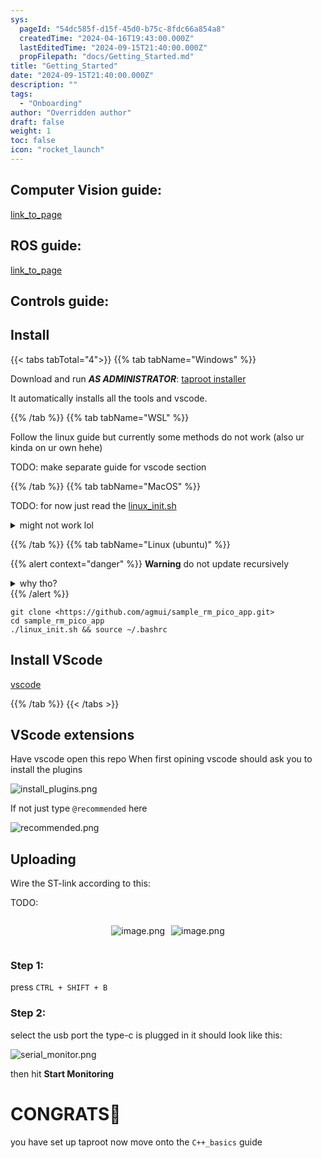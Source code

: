 ```yaml
---
sys:
  pageId: "54dc585f-d15f-45d0-b75c-8fdc66a854a8"
  createdTime: "2024-04-16T19:43:00.000Z"
  lastEditedTime: "2024-09-15T21:40:00.000Z"
  propFilepath: "docs/Getting_Started.md"
title: "Getting_Started"
date: "2024-09-15T21:40:00.000Z"
description: ""
tags:
  - "Onboarding"
author: "Overridden author"
draft: false
weight: 1
toc: false
icon: "rocket_launch"
---
```


## Computer Vision guide:

[link_to_page](86d45bc0-388b-4d26-8848-44f255f73d0e)

## ROS guide:

[link_to_page](3c76c1de-ec8f-46d6-8b0a-294005edc2d5)

## Controls guide:

## Install

{{< tabs tabTotal="4">}}
{{% tab tabName="Windows" %}}

Download and run _**AS ADMINISTRATOR**_: [taproot installer](https://github.com/Thornbots/TeachingFreshies/releases/tag/1.0)

It automatically installs all the tools and vscode.

{{% /tab %}}
{{% tab tabName="WSL" %}}

Follow the linux guide but currently some methods do not work (also ur kinda on ur own hehe)

TODO: make separate guide for vscode section

{{% /tab %}}
{{% tab tabName="MacOS" %}}

TODO: for now just read the [linux_init.sh](https://github.com/agmui/sample_rm_pico_app/blob/main/linux_init.sh)

<details>
<summary>might not work lol</summary>

`brew install libusb pkg-config`

Next install: [vscode](https://code.visualstudio.com/Download)

</details>

{{% /tab %}}
{{% tab tabName="Linux (ubuntu)" %}}

{{% alert context="danger" %}}
**Warning** do not update recursively
<details>
<summary>why tho?</summary>
There are some submodules that may go on for a while (like tinyusb) and I highly
recommend you don't need to get them.
If you want to see what submodules I update just look in `linux_init.sh`
</details>
{{% /alert %}}

```shell
git clone <https://github.com/agmui/sample_rm_pico_app.git>
cd sample_rm_pico_app
./linux_init.sh && source ~/.bashrc
```

## Install VScode

[vscode](https://code.visualstudio.com/Download)

{{% /tab %}}
{{< /tabs >}}

## VScode extensions

Have vscode open this repo
When first opining vscode should ask you to install the plugins

![install_plugins.png](https://prod-files-secure.s3.us-west-2.amazonaws.com/d518164a-d88e-44d1-a4ee-3adb3bd8bce0/89bd30f0-1825-4e77-867b-0a41ce370880/install_plugins.png?X-Amz-Algorithm=AWS4-HMAC-SHA256&X-Amz-Content-Sha256=UNSIGNED-PAYLOAD&X-Amz-Credential=ASIAZI2LB466SE4MWY3X%2F20250227%2Fus-west-2%2Fs3%2Faws4_request&X-Amz-Date=20250227T140742Z&X-Amz-Expires=3600&X-Amz-Security-Token=IQoJb3JpZ2luX2VjED4aCXVzLXdlc3QtMiJGMEQCIHYIDLN5lZmm4TXx6ldurbaQ7bvj5GcTMTMgv%2B37k7mXAiBc96YXPYsDXWE6zfOKU%2BtiYyWyYxM5zJSfvNU8e6kzWyr%2FAwh2EAAaDDYzNzQyMzE4MzgwNSIMjqmBxDxYhx7C%2FCXqKtwDpswhRHRpZicXj4wWdWS77SNG%2F9%2FJMejVLWzkVQyIdJsxcneCo9K4H4wOX9U04xMI0U82XAQsWVYVBZBQJUd2NFfbH%2FbtslC8WbcGHlOePRKhXG00HtRUTL%2FUN7fXA4Ue%2BaQSQbQVjiIGhewHj73XOPWerL6lsYkvpmFQEsfM96zITz6JZfCmvAyrJn9%2Fw939bgsVcW0kRc80KenUxl8FWtoPwApztzOkccBjjGUZBBm4LvuvwNu%2BtkawDjMN4aVSPzEkxwjJ7TxzBbrSROP7RvHOZI%2FmKshvCSihmfEdzespt5REdemXifvAQ8OyDxCQMFv7lHUkhGXx1D%2Fltj5CkW3gRwfvzmfX2zIDbUm6i6aVb7yCNNWzA%2FD7QRNGOXbViwnjT27GF63Chp4MUMA%2B8SP7ZreE1GkFhv2xABSD2H0mxJh8zy9lSk%2BTQi7gSoWG5J6fD4oOvJqUy6HOuZI4m9L2HUpB7I%2Bz%2BCIyOi4jrHUgyHt1MINR2mAO5ZaVzk%2FlieV0dDlH74peyDFhJOwlRM6Tj9%2BRR3j8w8jpRhBE%2BLqjiSlhtPeZ6z6cVyhdy8cDWuZckRVh9Y2fZZ0%2FtxwHO8xenlTzB%2Fdg86HwwIUsRn9lZgbc56lwBny9AzUwpM2BvgY6pgEYKl6tkHpx5WrC7YXR0v7DWcaUEzp5Lv82ZAxHJnd7Gsmlx78wGcB%2Bu4nlqGxgWyl90q73gEKVz590oMHTEavJ6urqrB6MnAmTuUki0dn%2BfrtltJGBbEvpgncQvt5zN6yTGn7yRe7PYxIxh3GgnCC4ZfC9oN0MOaOEBw9FrwRXSF5QUsapCeamHORNq7C8QGo2HyGtzphYtGTDYU9OsShqtrqcAWAH&X-Amz-Signature=acb5504d0efa323fb8b8f37d313619a7bc865dc082c5f278921c56f33d4dbff9&X-Amz-SignedHeaders=host&x-id=GetObject)

If not just type `@recommended` here  

![recommended.png](https://prod-files-secure.s3.us-west-2.amazonaws.com/d518164a-d88e-44d1-a4ee-3adb3bd8bce0/61e661e9-5d85-4dfc-be0d-8d2097a5e793/recommended.png?X-Amz-Algorithm=AWS4-HMAC-SHA256&X-Amz-Content-Sha256=UNSIGNED-PAYLOAD&X-Amz-Credential=ASIAZI2LB466SE4MWY3X%2F20250227%2Fus-west-2%2Fs3%2Faws4_request&X-Amz-Date=20250227T140742Z&X-Amz-Expires=3600&X-Amz-Security-Token=IQoJb3JpZ2luX2VjED4aCXVzLXdlc3QtMiJGMEQCIHYIDLN5lZmm4TXx6ldurbaQ7bvj5GcTMTMgv%2B37k7mXAiBc96YXPYsDXWE6zfOKU%2BtiYyWyYxM5zJSfvNU8e6kzWyr%2FAwh2EAAaDDYzNzQyMzE4MzgwNSIMjqmBxDxYhx7C%2FCXqKtwDpswhRHRpZicXj4wWdWS77SNG%2F9%2FJMejVLWzkVQyIdJsxcneCo9K4H4wOX9U04xMI0U82XAQsWVYVBZBQJUd2NFfbH%2FbtslC8WbcGHlOePRKhXG00HtRUTL%2FUN7fXA4Ue%2BaQSQbQVjiIGhewHj73XOPWerL6lsYkvpmFQEsfM96zITz6JZfCmvAyrJn9%2Fw939bgsVcW0kRc80KenUxl8FWtoPwApztzOkccBjjGUZBBm4LvuvwNu%2BtkawDjMN4aVSPzEkxwjJ7TxzBbrSROP7RvHOZI%2FmKshvCSihmfEdzespt5REdemXifvAQ8OyDxCQMFv7lHUkhGXx1D%2Fltj5CkW3gRwfvzmfX2zIDbUm6i6aVb7yCNNWzA%2FD7QRNGOXbViwnjT27GF63Chp4MUMA%2B8SP7ZreE1GkFhv2xABSD2H0mxJh8zy9lSk%2BTQi7gSoWG5J6fD4oOvJqUy6HOuZI4m9L2HUpB7I%2Bz%2BCIyOi4jrHUgyHt1MINR2mAO5ZaVzk%2FlieV0dDlH74peyDFhJOwlRM6Tj9%2BRR3j8w8jpRhBE%2BLqjiSlhtPeZ6z6cVyhdy8cDWuZckRVh9Y2fZZ0%2FtxwHO8xenlTzB%2Fdg86HwwIUsRn9lZgbc56lwBny9AzUwpM2BvgY6pgEYKl6tkHpx5WrC7YXR0v7DWcaUEzp5Lv82ZAxHJnd7Gsmlx78wGcB%2Bu4nlqGxgWyl90q73gEKVz590oMHTEavJ6urqrB6MnAmTuUki0dn%2BfrtltJGBbEvpgncQvt5zN6yTGn7yRe7PYxIxh3GgnCC4ZfC9oN0MOaOEBw9FrwRXSF5QUsapCeamHORNq7C8QGo2HyGtzphYtGTDYU9OsShqtrqcAWAH&X-Amz-Signature=187fb04a5002323cfd3e4b031fd45d0cf0fff470498553357458ac17dc91f2a6&X-Amz-SignedHeaders=host&x-id=GetObject)

## Uploading

Wire the ST-link according to this:

TODO:

<div style="display: flex;flex-direction: row; column-gap:10px; max-width: 630px;justify-content: center;">
<div>

![image.png](https://prod-files-secure.s3.us-west-2.amazonaws.com/d518164a-d88e-44d1-a4ee-3adb3bd8bce0/210ecb78-1116-4d7b-b9b7-2292f66fa2c2/image.png?X-Amz-Algorithm=AWS4-HMAC-SHA256&X-Amz-Content-Sha256=UNSIGNED-PAYLOAD&X-Amz-Credential=ASIAZI2LB466VAT5YZPZ%2F20250227%2Fus-west-2%2Fs3%2Faws4_request&X-Amz-Date=20250227T140744Z&X-Amz-Expires=3600&X-Amz-Security-Token=IQoJb3JpZ2luX2VjED4aCXVzLXdlc3QtMiJIMEYCIQD5rWhw3z8pLvqkEbS64KaO1D%2BtRxSixzUs0GpHslu4sAIhAM7FWHf22FQDCG8TDKflAJn9chzaWQoFyZ44wKVBEMMdKv8DCHYQABoMNjM3NDIzMTgzODA1Igw2u7Z1wYzLw0PiASsq3ANh1ZpY420l7y7ZB%2F6yi4oSNWeVxQ9%2BMcqWPvtbEcpjmXQ2BZ2hAmtqO1ymgXQ9BdCjFMXiyUxgxzjdgymS0tDy4a52OWnhu3RwzxGjVqRDuLn5LYiuFlXzkWCX%2BXZJ5qT59dLDljYh3rPxAHwqPJjhZPzc3MRxU66Y3yOi5uxfalVxyKFufQcQWZOrwdw68mUstNW0jJJjXoAsmBiaxX5zdl%2BZo1HuQqPXw3Oph8ZxDJ19cc1tzx9%2BjAuRAtmvwDvSHDnf%2FgnUH0%2BUM9mBREZ5CDCM7%2BpimDQH1Awq%2FuWBmB%2FpsnlU%2FKQfmcMoKviVZ24nPeA2DiJ5NbCUxkyHsLBTHUYB6VPjCU%2FwD7C2ETKDUSAYRfBwEUPpmkKwtu6WkdE%2F1iWJTKH%2BErUrZtia4MjJTdKovQce8PSzwp0w4U3X4XO6pCDSgrQGqSdBe%2FSjY%2FBegEwRxUrFMIwB2BgTv3pZe%2FUDtAZIKeC6dicn2eTpoYTS4MQn8fTv0CjPfqi5AMGxHq0wiHw4RTL%2BxsiX%2Blbo%2BEQrD6D8EgiByQEuGR9PWheaiE%2Bs7WqUAJhcC4sDjfHb88f6OvA7jwH9AcrJhsJSvFUeS5ySIFKJ%2FYIlRkL1lm0XB2LtzcG4ttMLeTCQzYG%2BBjqkAXqR%2BtV3RpnXhqaPt1WhRj54FcqY8hARqcg4DwKw83rI4oPpJ84kGb%2FVBnAx6FBFLxq4lmMj25SQD0i6tB8aIDxFiD9rPIGIKczAN%2Fmu%2F8b7PpKq3f4ShOK6HgjALlHmsQTPqVacVAxyak77FfbfbkWoiksl%2FWdKo7Ja6g3w8FLBLXVaRQefWdRnO1CynuYQ32f4v0RvLLJQunHgfFFAi4tKfyCD&X-Amz-Signature=f0924844443f6696b674d9e4a83c98e2e1851a09414641bcacbf4db221fb74c1&X-Amz-SignedHeaders=host&x-id=GetObject)

</div>
<div>

![image.png](https://prod-files-secure.s3.us-west-2.amazonaws.com/d518164a-d88e-44d1-a4ee-3adb3bd8bce0/33a0fd0f-8ca6-4a86-8e09-26e95ded1fff/image.png?X-Amz-Algorithm=AWS4-HMAC-SHA256&X-Amz-Content-Sha256=UNSIGNED-PAYLOAD&X-Amz-Credential=ASIAZI2LB466UBYECPAW%2F20250227%2Fus-west-2%2Fs3%2Faws4_request&X-Amz-Date=20250227T140744Z&X-Amz-Expires=3600&X-Amz-Security-Token=IQoJb3JpZ2luX2VjED4aCXVzLXdlc3QtMiJGMEQCIGHG3gHCOcgCRC8chqmstp1tNNRl0B%2BfYE2bKnokZX3kAiBzAuif0mVuClsYeAyVZRVBjHUpGKhw3Tx6Kuq2J3%2FYWir%2FAwh2EAAaDDYzNzQyMzE4MzgwNSIMhbpJNRiUm060%2BZ7MKtwDCpzMBvp1rgYWo8P8kj4Vz%2FJ6%2FobzmsdsSorc7vMaKwXQv2hi913QbOTh5GeQlrOMg7YCoI4rshDJDL%2BapEEgAH9MtcmBR6P%2Fd3cNZyO1459y0TR91a3yXirkVaB%2F%2B6cv4BpfUx6%2B5FV6Ci8I%2FskUzZtUjL%2BI6%2BpwsCo%2F%2FVBVjvbbBQbHD6EysGhxLBdZ6N1%2BxfRQ7BNejZEtxO2UtkGsqp3%2BIlf%2B4%2F4u%2BAoYM3Yy8VsS1s8PiDGnGzzBe%2Br6NUvj7YP4H21CVaFeOhneqY3G4N%2F%2FYyYj%2BCY4mqNWI%2BSh9II2AEQka8M4AQxE3TKZGJQ1RxUJmvq2Kjgto%2FbCev4QUGUgk8%2BOWxh4tLZpUKdCO1uaJ1XTGrbCrNiYq4xqTE5xfVaKj3dMhBeKTaPvXQO%2FYkSsxUy1GLNM7KEdXHZX%2Fagm0ViVtUFXITabLoYiwNL%2BoSzkm9pD4TrRRxyxX2pwqCIUaWoPLzo2dvl0%2B5Kgwn2288gar%2FwMXdi48rfBoXygaBSdOzxjlYl%2BcRRtli5q9Dx1FyJX3EA35LpXZVpmzQhKJlpLDZZ%2BJpFBIKeaKSmM1JoT4vxP5WKNjR2L1iEteemZ3Kj4VpOXJ2aP81drAzHogJ%2BsvnEJ5d%2BWrMow8syBvgY6pgFN5eI9FkwTJhcVsZuRihNtTmnGdxzdhyuPEgCsoTwz1%2Bp%2B5Lge2N41SH5SsxRtMfn5DJ0vWgbCJnUzCQxRcvZ4R9bXRJOscMZIqR4PQ3ONEPBFpeNqs0p6LdDoPU6R0vKvd9Lf89IA9me1wFH9MpKzyTff%2FhtSmdf4y470%2B65wu%2Fq0zYcgD6KWh%2BP1xoEcjr5ZXMmEWvi5UZS6BF1jv3lLCIBwq1HG&X-Amz-Signature=2a52a06c14d0f1016a99014aa4fe395770afc1a13299ede16ca3931d4defda9f&X-Amz-SignedHeaders=host&x-id=GetObject)

</div>
</div>

### Step 1:

press `CTRL + SHIFT + B`

### Step 2:

select the usb port the type-c is plugged in it should look like this:

![serial_monitor.png](https://prod-files-secure.s3.us-west-2.amazonaws.com/d518164a-d88e-44d1-a4ee-3adb3bd8bce0/f03f4774-05d4-4393-b6a0-d5efb6d315ab/serial_monitor.png?X-Amz-Algorithm=AWS4-HMAC-SHA256&X-Amz-Content-Sha256=UNSIGNED-PAYLOAD&X-Amz-Credential=ASIAZI2LB466SE4MWY3X%2F20250227%2Fus-west-2%2Fs3%2Faws4_request&X-Amz-Date=20250227T140742Z&X-Amz-Expires=3600&X-Amz-Security-Token=IQoJb3JpZ2luX2VjED4aCXVzLXdlc3QtMiJGMEQCIHYIDLN5lZmm4TXx6ldurbaQ7bvj5GcTMTMgv%2B37k7mXAiBc96YXPYsDXWE6zfOKU%2BtiYyWyYxM5zJSfvNU8e6kzWyr%2FAwh2EAAaDDYzNzQyMzE4MzgwNSIMjqmBxDxYhx7C%2FCXqKtwDpswhRHRpZicXj4wWdWS77SNG%2F9%2FJMejVLWzkVQyIdJsxcneCo9K4H4wOX9U04xMI0U82XAQsWVYVBZBQJUd2NFfbH%2FbtslC8WbcGHlOePRKhXG00HtRUTL%2FUN7fXA4Ue%2BaQSQbQVjiIGhewHj73XOPWerL6lsYkvpmFQEsfM96zITz6JZfCmvAyrJn9%2Fw939bgsVcW0kRc80KenUxl8FWtoPwApztzOkccBjjGUZBBm4LvuvwNu%2BtkawDjMN4aVSPzEkxwjJ7TxzBbrSROP7RvHOZI%2FmKshvCSihmfEdzespt5REdemXifvAQ8OyDxCQMFv7lHUkhGXx1D%2Fltj5CkW3gRwfvzmfX2zIDbUm6i6aVb7yCNNWzA%2FD7QRNGOXbViwnjT27GF63Chp4MUMA%2B8SP7ZreE1GkFhv2xABSD2H0mxJh8zy9lSk%2BTQi7gSoWG5J6fD4oOvJqUy6HOuZI4m9L2HUpB7I%2Bz%2BCIyOi4jrHUgyHt1MINR2mAO5ZaVzk%2FlieV0dDlH74peyDFhJOwlRM6Tj9%2BRR3j8w8jpRhBE%2BLqjiSlhtPeZ6z6cVyhdy8cDWuZckRVh9Y2fZZ0%2FtxwHO8xenlTzB%2Fdg86HwwIUsRn9lZgbc56lwBny9AzUwpM2BvgY6pgEYKl6tkHpx5WrC7YXR0v7DWcaUEzp5Lv82ZAxHJnd7Gsmlx78wGcB%2Bu4nlqGxgWyl90q73gEKVz590oMHTEavJ6urqrB6MnAmTuUki0dn%2BfrtltJGBbEvpgncQvt5zN6yTGn7yRe7PYxIxh3GgnCC4ZfC9oN0MOaOEBw9FrwRXSF5QUsapCeamHORNq7C8QGo2HyGtzphYtGTDYU9OsShqtrqcAWAH&X-Amz-Signature=7d86a880365483b04dd6df93466c3eb2e84273c07947c512728686c5bfaf9713&X-Amz-SignedHeaders=host&x-id=GetObject)

then hit **Start Monitoring**

# CONGRATS🎉

you have set up taproot now move onto the `C++_basics` guide
